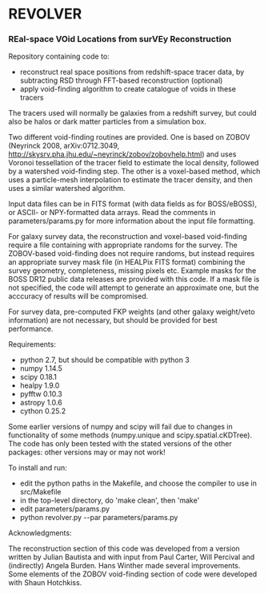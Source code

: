 # REVOLVER

### REal-space VOid Locations from surVEy Reconstruction

Repository containing code to:

   - reconstruct real space positions from redshift-space tracer data, by subtracting RSD through FFT-based reconstruction (optional)
   - apply void-finding algorithm to create catalogue of voids in these tracers
   
The tracers used will normally be galaxies from a redshift survey, but could also be halos or dark matter 
particles from a simulation box.

Two different void-finding routines are provided. One is based on ZOBOV (Neyrinck 2008, arXiv:0712.3049, 
http://skysrv.pha.jhu.edu/~neyrinck/zobov/zobovhelp.html) and uses Voronoi tessellation of the tracer field to estimate 
the local density, followed by a watershed void-finding step. The other is a voxel-based method, which uses a 
particle-mesh interpolation to estimate the tracer density, and then uses a similar watershed algorithm.

Input data files can be in FITS format (with data fields as for BOSS/eBOSS), or ASCII- or NPY-formatted data arrays.
Read the comments in parameters/params.py for more information about the input file formatting. 

For galaxy survey data, the reconstruction and voxel-based void-finding require a file containing with appropriate 
randoms for the survey. The ZOBOV-based void-finding does not require randoms, but instead requires an appropriate
survey mask file (in HEALPix FITS format) combining the survey geometry, completeness, missing pixels etc. Example masks
for the BOSS DR12 public data releases are provided with this code. If a mask file is not specified, the code will 
attempt to generate an approximate one, but the acccuracy of results will be compromised.

For survey data, pre-computed FKP weights (and other galaxy weight/veto information) are not necessary, but should be 
provided for best performance. 

Requirements:
   - python 2.7, but should be compatible with python 3
   - numpy 1.14.5
   - scipy 0.18.1
   - healpy 1.9.0
   - pyfftw 0.10.3
   - astropy 1.0.6
   - cython 0.25.2

Some earlier versions of numpy and scipy will fail due to changes in functionality of some methods (numpy.unique 
and scipy.spatial.cKDTree). The code has only been tested with the stated versions of the other packages: other versions
may or may not work!
  
To install and run:
   - edit the python paths in the Makefile, and choose the compiler to use in src/Makefile 
   - in the top-level directory, do 'make clean', then 'make'
   - edit parameters/params.py
   - python revolver.py --par parameters/params.py
   
Acknowledgments:

The reconstruction section of this code was developed from a version written by Julian Bautista and with input from 
Paul Carter, Will Percival and (indirectly) Angela Burden. Hans Winther made several improvements. Some elements of the ZOBOV void-finding section of code were 
developed with Shaun Hotchkiss. 